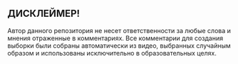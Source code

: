 ## ДИСКЛЕЙМЕР! 


Автор данного репозитория не несет ответственности за любые слова и мнения отраженные в комментариях. Все комментарии для создания выборки были собраны автоматически
из видео, выбранных случайным образом и использованы исключительно в образовательных целях.
